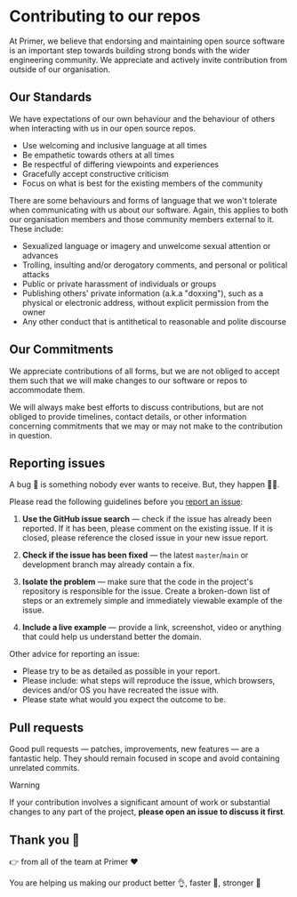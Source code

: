 # Contributing to our repos

At Primer, we believe that endorsing and maintaining open source software is an important step towards building strong bonds with the wider engineering community. We appreciate and actively invite contribution from outside of our organisation.

## Our Standards

We have expectations of our own behaviour and the behaviour of others when interacting with us in our open source repos.

* Use welcoming and inclusive language at all times
* Be empathetic towards others at all times
* Be respectful of differing viewpoints and experiences
* Gracefully accept constructive criticism
* Focus on what is best for the existing members of the community

There are some behaviours and forms of language that we won't tolerate when communicating with us about our software. Again, this applies to both our organisation members and those community members external to it. These include:

*  Sexualized language or imagery and unwelcome sexual attention or
advances
* Trolling, insulting and/or derogatory comments, and personal or political attacks
* Public or private harassment of individuals or groups
* Publishing others' private information (a.k.a "doxxing"), such as a physical or electronic
  address, without explicit permission from the owner
* Any other conduct that is antithetical to reasonable and polite discourse

## Our Commitments

We appreciate contributions of all forms, but we are not obliged to accept them such that we will make changes to our software or repos to accommodate them. 

We will always make best efforts to discuss contributions, but are not obliged to provide timelines, contact details, or other information concerning commitments that we may or may not make to the contribution in question.


## Reporting issues

A bug 🐛 is something nobody ever wants to receive. But, they happen 🤷‍♂️.

Please read the following guidelines before you [report an issue](../issues):

1. **Use the GitHub issue search** &mdash; check if the issue has already been
   reported. If it has been, please comment on the existing issue. If it is closed,
   please reference the closed issue in your new issue report.

2. **Check if the issue has been fixed** &mdash; the latest `master`/`main` or
   development branch may already contain a fix.

3. **Isolate the problem** &mdash; make sure that the code in the
   project's repository is responsible for the issue. Create a broken-down list of steps or an
   extremely simple and immediately viewable example of the issue.

4. **Include a live example** &mdash; provide a link, screenshot, video
 or anything that could help us understand better the domain.

Other advice for reporting an issue:

* Please try to be as detailed as possible in your report.
* Please include: what steps will reproduce the issue, which browsers, devices and/or OS
you have recreated the issue with.
* Please state what would you expect the outcome to be.

## Pull requests

Good pull requests — patches, improvements, new features — are a fantastic
help. They should remain focused in scope and avoid containing unrelated
commits.

> [!WARNING]
> If your contribution involves a significant amount of work or substantial
> changes to any part of the project, **please open an issue to discuss it first**.

## Thank you 🙏

👉 from all of the team at Primer ❤️

You are helping us making our product better 👌, faster 🚀, stronger 💪